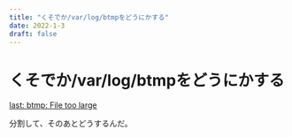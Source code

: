 ```yaml
---
title: "くそでか/var/log/btmpをどうにかする"
date: 2022-1-3
draft: false
---
```

# くそでか/var/log/btmpをどうにかする

[last: btmp: File too large](https://qiita.com/bezeklik/items/a93d37683f07b9b74b47)


分割して、そのあとどうするんだ。


